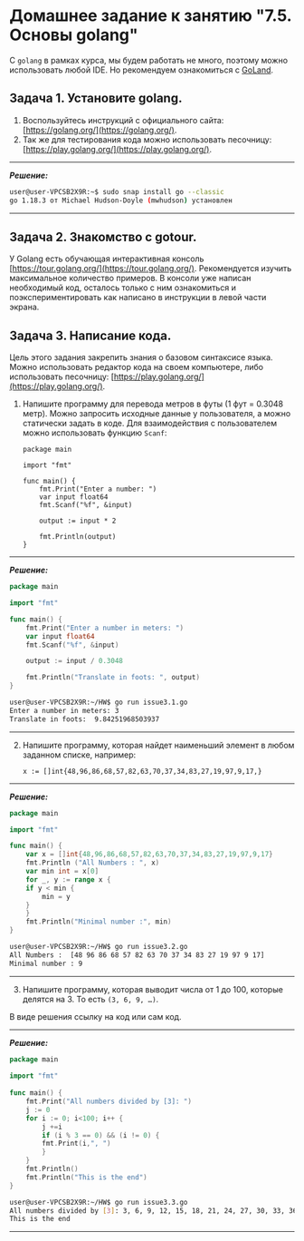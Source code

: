 # Домашнее задание к занятию "7.5. Основы golang"

С `golang` в рамках курса, мы будем работать не много, поэтому можно использовать любой IDE. 
Но рекомендуем ознакомиться с [GoLand](https://www.jetbrains.com/ru-ru/go/).  

## Задача 1. Установите golang.
1. Воспользуйтесь инструкций с официального сайта: [https://golang.org/](https://golang.org/).
2. Так же для тестирования кода можно использовать песочницу: [https://play.golang.org/](https://play.golang.org/).

---

***Решение:***

```bash
user@user-VPCSB2X9R:~$ sudo snap install go --classic
go 1.18.3 от Michael Hudson-Doyle (mwhudson) установлен
```

---

## Задача 2. Знакомство с gotour.
У Golang есть обучающая интерактивная консоль [https://tour.golang.org/](https://tour.golang.org/). 
Рекомендуется изучить максимальное количество примеров. В консоли уже написан необходимый код, 
осталось только с ним ознакомиться и поэкспериментировать как написано в инструкции в левой части экрана.  

## Задача 3. Написание кода. 
Цель этого задания закрепить знания о базовом синтаксисе языка. Можно использовать редактор кода 
на своем компьютере, либо использовать песочницу: [https://play.golang.org/](https://play.golang.org/).

1. Напишите программу для перевода метров в футы (1 фут = 0.3048 метр). Можно запросить исходные данные 
у пользователя, а можно статически задать в коде.
    Для взаимодействия с пользователем можно использовать функцию `Scanf`:
    ```
    package main
    
    import "fmt"
    
    func main() {
        fmt.Print("Enter a number: ")
        var input float64
        fmt.Scanf("%f", &input)
    
        output := input * 2
    
        fmt.Println(output)    
    }
    ```
---

***Решение:***

```go
package main

import "fmt"

func main() {
    fmt.Print("Enter a number in meters: ")
    var input float64
    fmt.Scanf("%f", &input)

    output := input / 0.3048

    fmt.Println("Translate in foots: ", output)
}
```

```bash
user@user-VPCSB2X9R:~/HW$ go run issue3.1.go
Enter a number in meters: 3   
Translate in foots:  9.84251968503937

```

---
 
2. Напишите программу, которая найдет наименьший элемент в любом заданном списке, например:
    ```
    x := []int{48,96,86,68,57,82,63,70,37,34,83,27,19,97,9,17,}
    ```
---

***Решение:***

```go
package main

import "fmt"

func main() {
    var x = []int{48,96,86,68,57,82,63,70,37,34,83,27,19,97,9,17}
    fmt.Println ("All Numbers : ", x)
    var min int = x[0]
    for _, y := range x {
	if y < min {
	    min = y
	}
    }
    fmt.Println("Minimal number :", min)
}
```

```bash
user@user-VPCSB2X9R:~/HW$ go run issue3.2.go
All Numbers :  [48 96 86 68 57 82 63 70 37 34 83 27 19 97 9 17]
Minimal number : 9
```

---

3. Напишите программу, которая выводит числа от 1 до 100, которые делятся на 3. То есть `(3, 6, 9, …)`.

В виде решения ссылку на код или сам код. 

---

***Решение:***

```go
package main
  
import "fmt"
  
func main() {
    fmt.Print("All numbers divided by [3]: ")
    j := 0
    for i := 0; i<100; i++ {
        j +=i
        if (i % 3 == 0) && (i != 0) {
        fmt.Print(i,", ")
        }
    }
    fmt.Println()
    fmt.Println("This is the end")
}
```

```bash
user@user-VPCSB2X9R:~/HW$ go run issue3.3.go
All numbers divided by [3]: 3, 6, 9, 12, 15, 18, 21, 24, 27, 30, 33, 36, 39, 42, 45, 48, 51, 54, 57, 60, 63, 66, 69, 72, 75, 78, 81, 84, 87, 90, 93, 96, 99, 
This is the end
```

---


